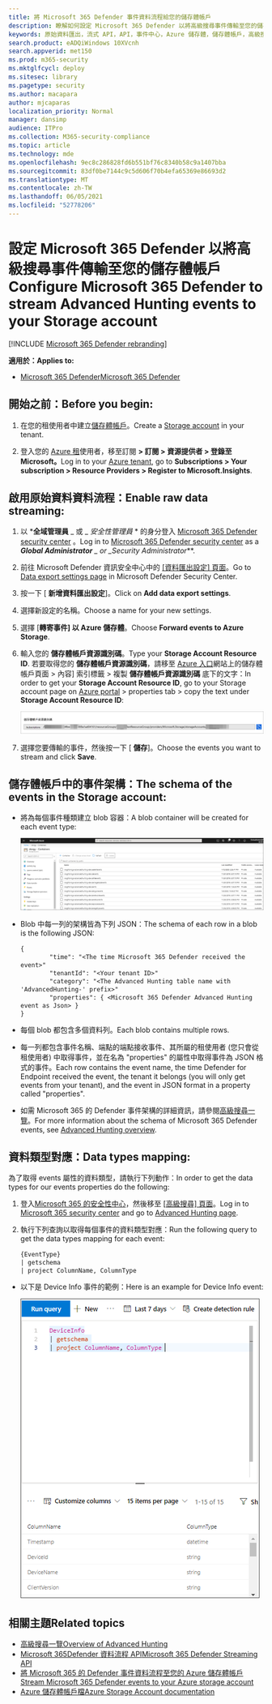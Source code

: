 ```yaml
---
title: 將 Microsoft 365 Defender 事件資料流程給您的儲存體帳戶
description: 瞭解如何設定 Microsoft 365 Defender 以將高級搜尋事件傳輸至您的儲存體帳戶。
keywords: 原始資料匯出，流式 API，API，事件中心，Azure 儲存體，儲存體帳戶，高級搜尋，原始資料共用
search.product: eADQiWindows 10XVcnh
search.appverid: met150
ms.prod: m365-security
ms.mktglfcycl: deploy
ms.sitesec: library
ms.pagetype: security
ms.author: macapara
author: mjcaparas
localization_priority: Normal
manager: dansimp
audience: ITPro
ms.collection: M365-security-compliance
ms.topic: article
ms.technology: mde
ms.openlocfilehash: 9ec8c286828fd6b551bf76c8340b58c9a1407bba
ms.sourcegitcommit: 83df0be7144c9c5d606f70b4efa65369e86693d2
ms.translationtype: MT
ms.contentlocale: zh-TW
ms.lasthandoff: 06/05/2021
ms.locfileid: "52778206"
---
```

# <a name="configure--microsoft-365-defender-to-stream-advanced-hunting-events-to-your-storage-account"></a><span data-ttu-id="3f0fc-104">設定 Microsoft 365 Defender 以將高級搜尋事件傳輸至您的儲存體帳戶</span><span class="sxs-lookup"><span data-stu-id="3f0fc-104">Configure  Microsoft 365 Defender to stream Advanced Hunting events to your Storage account</span></span>

[!INCLUDE [Microsoft 365 Defender rebranding](../../includes/microsoft-defender.md)]


<span data-ttu-id="3f0fc-105">**適用於：**</span><span class="sxs-lookup"><span data-stu-id="3f0fc-105">**Applies to:**</span></span>
- [<span data-ttu-id="3f0fc-106">Microsoft 365 Defender</span><span class="sxs-lookup"><span data-stu-id="3f0fc-106">Microsoft 365 Defender</span></span>](https://go.microsoft.com/fwlink/?linkid=2118804)


## <a name="before-you-begin"></a><span data-ttu-id="3f0fc-107">開始之前：</span><span class="sxs-lookup"><span data-stu-id="3f0fc-107">Before you begin:</span></span>

1. <span data-ttu-id="3f0fc-108">在您的租使用者中建立[儲存體帳戶](/azure/storage/common/storage-account-overview)。</span><span class="sxs-lookup"><span data-stu-id="3f0fc-108">Create a [Storage account](/azure/storage/common/storage-account-overview) in your tenant.</span></span>

2. <span data-ttu-id="3f0fc-109">登入您的 [Azure 租](https://ms.portal.azure.com/)使用者，移至訂閱 **> 訂閱 > 資源提供者 > 登錄至 Microsoft。**</span><span class="sxs-lookup"><span data-stu-id="3f0fc-109">Log in to your [Azure tenant](https://ms.portal.azure.com/), go to **Subscriptions > Your subscription > Resource Providers > Register to Microsoft.Insights**.</span></span>

## <a name="enable-raw-data-streaming"></a><span data-ttu-id="3f0fc-110">啟用原始資料資料流程：</span><span class="sxs-lookup"><span data-stu-id="3f0fc-110">Enable raw data streaming:</span></span>

1. <span data-ttu-id="3f0fc-111">以 \***全域管理員** _ 或 _ *_安全性管理員_* \* 的身分登入 [Microsoft 365 Defender security center](https://security.microsoft.com) 。</span><span class="sxs-lookup"><span data-stu-id="3f0fc-111">Log in to [Microsoft 365 Defender security center](https://security.microsoft.com) as a ***Global Administrator** _ or _*_Security Administrator_\*\*.</span></span>

2. <span data-ttu-id="3f0fc-112">前往 Microsoft Defender 資訊安全中心中的 [[資料匯出設定] 頁面](https://security.microsoft.com/settings/mtp_settings/raw_data_export)。</span><span class="sxs-lookup"><span data-stu-id="3f0fc-112">Go to [Data export settings page](https://security.microsoft.com/settings/mtp_settings/raw_data_export) in Microsoft Defender Security Center.</span></span>

3. <span data-ttu-id="3f0fc-113">按一下 [ **新增資料匯出設定**]。</span><span class="sxs-lookup"><span data-stu-id="3f0fc-113">Click on **Add data export settings**.</span></span>

4. <span data-ttu-id="3f0fc-114">選擇新設定的名稱。</span><span class="sxs-lookup"><span data-stu-id="3f0fc-114">Choose a name for your new settings.</span></span>

5. <span data-ttu-id="3f0fc-115">選擇 [**轉寄事件] 以 Azure 儲存體**。</span><span class="sxs-lookup"><span data-stu-id="3f0fc-115">Choose **Forward events to Azure Storage**.</span></span>

6. <span data-ttu-id="3f0fc-116">輸入您的 **儲存體帳戶資源識別碼**。</span><span class="sxs-lookup"><span data-stu-id="3f0fc-116">Type your **Storage Account Resource ID**.</span></span> <span data-ttu-id="3f0fc-117">若要取得您的 **儲存體帳戶資源識別碼**，請移至 [Azure 入口](https://ms.portal.azure.com/)網站上的儲存體帳戶頁面 > 內容] 索引標籤 > 複製 **儲存體帳戶資源識別碼** 底下的文字：</span><span class="sxs-lookup"><span data-stu-id="3f0fc-117">In order to get your **Storage Account Resource ID**, go to your Storage account page on [Azure portal](https://ms.portal.azure.com/) > properties tab > copy the text under **Storage Account Resource ID**:</span></span>

   ![事件 hub resource ID1 的影像](images/storage-account-resource-id.png)

7. <span data-ttu-id="3f0fc-119">選擇您要傳輸的事件，然後按一下 [ **儲存**]。</span><span class="sxs-lookup"><span data-stu-id="3f0fc-119">Choose the events you want to stream and click **Save**.</span></span>

## <a name="the-schema-of-the-events-in-the-storage-account"></a><span data-ttu-id="3f0fc-120">儲存體帳戶中的事件架構：</span><span class="sxs-lookup"><span data-stu-id="3f0fc-120">The schema of the events in the Storage account:</span></span>

- <span data-ttu-id="3f0fc-121">將為每個事件種類建立 blob 容器：</span><span class="sxs-lookup"><span data-stu-id="3f0fc-121">A blob container will be created for each event type:</span></span> 

  ![事件 hub resource ID2 的影像](images/storage-account-event-schema.png)

- <span data-ttu-id="3f0fc-123">Blob 中每一列的架構皆為下列 JSON：</span><span class="sxs-lookup"><span data-stu-id="3f0fc-123">The schema of each row in a blob is the following JSON:</span></span> 

  ```
  {
          "time": "<The time Microsoft 365 Defender received the event>"
          "tenantId": "<Your tenant ID>"
          "category": "<The Advanced Hunting table name with 'AdvancedHunting-' prefix>"
          "properties": { <Microsoft 365 Defender Advanced Hunting event as Json> }
  }               
  ```

- <span data-ttu-id="3f0fc-124">每個 blob 都包含多個資料列。</span><span class="sxs-lookup"><span data-stu-id="3f0fc-124">Each blob contains multiple rows.</span></span>

- <span data-ttu-id="3f0fc-125">每一列都包含事件名稱、端點的端點接收事件、其所屬的租使用者 (您只會從租使用者) 中取得事件，並在名為 "properties" 的屬性中取得事件為 JSON 格式的事件。</span><span class="sxs-lookup"><span data-stu-id="3f0fc-125">Each row contains the event name, the time Defender for Endpoint received the event, the tenant it belongs (you will only get events from your tenant), and the event in JSON format in a property called "properties".</span></span>

- <span data-ttu-id="3f0fc-126">如需 Microsoft 365 的 Defender 事件架構的詳細資訊，請參閱[高級搜尋一覽](../defender/advanced-hunting-overview.md)。</span><span class="sxs-lookup"><span data-stu-id="3f0fc-126">For more information about the schema of Microsoft 365 Defender events, see [Advanced Hunting overview](../defender/advanced-hunting-overview.md).</span></span>


## <a name="data-types-mapping"></a><span data-ttu-id="3f0fc-127">資料類型對應：</span><span class="sxs-lookup"><span data-stu-id="3f0fc-127">Data types mapping:</span></span>

<span data-ttu-id="3f0fc-128">為了取得 events 屬性的資料類型，請執行下列動作：</span><span class="sxs-lookup"><span data-stu-id="3f0fc-128">In order to get the data types for our events properties do the following:</span></span>

1. <span data-ttu-id="3f0fc-129">登入[Microsoft 365 的安全性中心](https://security.microsoft.com)，然後移至 [[高級搜尋] 頁面](https://security.microsoft.com/hunting-package)。</span><span class="sxs-lookup"><span data-stu-id="3f0fc-129">Log in to [Microsoft 365 security center](https://security.microsoft.com) and go to [Advanced Hunting page](https://security.microsoft.com/hunting-package).</span></span>

2. <span data-ttu-id="3f0fc-130">執行下列查詢以取得每個事件的資料類型對應：</span><span class="sxs-lookup"><span data-stu-id="3f0fc-130">Run the following query to get the data types mapping for each event:</span></span> 

   ```
   {EventType}
   | getschema
   | project ColumnName, ColumnType 
   ```

- <span data-ttu-id="3f0fc-131">以下是 Device Info 事件的範例：</span><span class="sxs-lookup"><span data-stu-id="3f0fc-131">Here is an example for Device Info event:</span></span> 

  ![事件中樞資源識別碼3 的影像](images/machine-info-datatype-example.png)

## <a name="related-topics"></a><span data-ttu-id="3f0fc-133">相關主題</span><span class="sxs-lookup"><span data-stu-id="3f0fc-133">Related topics</span></span>
- [<span data-ttu-id="3f0fc-134">高級搜尋一覽</span><span class="sxs-lookup"><span data-stu-id="3f0fc-134">Overview of Advanced Hunting</span></span>](../defender/advanced-hunting-overview.md)
- [<span data-ttu-id="3f0fc-135">Microsoft 365Defender 資料流程 API</span><span class="sxs-lookup"><span data-stu-id="3f0fc-135">Microsoft 365 Defender Streaming API</span></span>](raw-data-export.md)
- [<span data-ttu-id="3f0fc-136">將 Microsoft 365 的 Defender 事件資料流程至您的 Azure 儲存體帳戶</span><span class="sxs-lookup"><span data-stu-id="3f0fc-136">Stream Microsoft 365 Defender events to your Azure storage account</span></span>](raw-data-export-storage.md)
- [<span data-ttu-id="3f0fc-137">Azure 儲存體帳戶檔</span><span class="sxs-lookup"><span data-stu-id="3f0fc-137">Azure Storage Account documentation</span></span>](/azure/storage/common/storage-account-overview)
